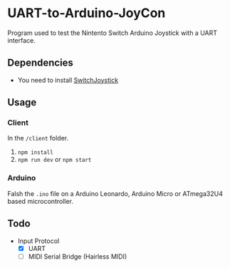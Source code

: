 # UART-to-Arduino-JoyCon
Program used to test the Nintento Switch Arduino Joystick with a UART interface.

## Dependencies
 - You need to install [SwitchJoystick](https://github.com/HackerLoop/Arduino-JoyCon-Library-for-Nintendo-Switch)

## Usage
### Client
In the `/client` folder.
1. `npm install`
2. `npm run dev` or `npm start`

### Arduino
Falsh the `.ino` file on a Arduino Leonardo,  Arduino Micro or ATmega32U4 based microcontroller.

## Todo
- Input Protocol
  - [x] UART
  - [ ] MIDI Serial Bridge (Hairless MIDI)